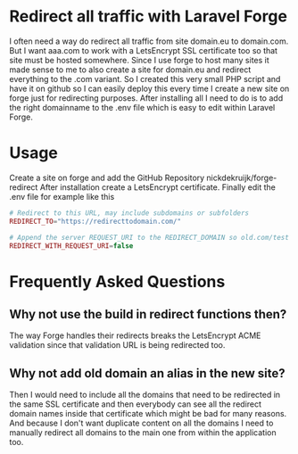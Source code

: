 # Redirect all traffic with Laravel Forge
I often need a way do redirect all traffic from site domain.eu to domain.com. But I want aaa.com to work with a LetsEncrypt SSL certificate too so that site must be hosted somewhere. Since I use forge to host many sites it made sense to me to also create a site for domain.eu and redirect everything to the .com variant. So I created this very small PHP script and have it on github so I can easily deploy this every time I create a new site on forge just for redirecting purposes.
After installing all I need to do is to add the right domainname to the .env file which is easy to edit within Laravel Forge.

# Usage
Create a site on forge and add the GitHub Repository nickdekruijk/forge-redirect
After installation create a LetsEncrypt certificate.
Finally edit the .env file for example like this
```php
# Redirect to this URL, may include subdomains or subfolders
REDIRECT_TO="https://redirecttodomain.com/"

# Append the server REQUEST_URI to the REDIRECT_DOMAIN so old.com/test is redirected to new.com/test, when false all traffic will be redirected to new.com/
REDIRECT_WITH_REQUEST_URI=false
```

# Frequently Asked Questions

## Why not use the build in redirect functions then?
The way Forge handles their redirects breaks the LetsEncrypt ACME validation since that validation URL is being redirected too.

## Why not add old domain an alias in the new site?
Then I would need to include all the domains that need to be redirected in the same SSL certificate and then everybody can see all the redirect domain names inside that certificate which might be bad for many reasons.
And because I don't want duplicate content on all the domains I need to manually redirect all domains to the main one from within the application too.
